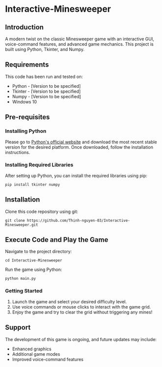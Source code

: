 # Interactive-Minesweeper

## Introduction

A modern twist on the classic Minesweeper game with an interactive GUI, voice-command features, and advanced game mechanics. This project is built using Python, Tkinter, and Numpy.

## Requirements

This code has been run and tested on:

- Python - [Version to be specified]
- Tkinter - [Version to be specified]
- Numpy - [Version to be specified]
- Windows 10

## Pre-requisites

### Installing Python

Please go to [Python's official website](https://www.python.org/downloads/) and download the most recent stable version for the desired platform. Once downloaded, follow the installation instructions.

### Installing Required Libraries

After setting up Python, you can install the required libraries using pip:

`pip install tkinter numpy`

## Installation

Clone this code repository using git:

`git clone https://github.com/Thinh-nguyen-03/Interactive-Minesweeper.git`

## Execute Code and Play the Game

Navigate to the project directory:

`cd Interactive-Minesweeper`

Run the game using Python:

`python main.py`

### Getting Started

1. Launch the game and select your desired difficulty level.
2. Use voice commands or mouse clicks to interact with the game grid.
3. Enjoy the game and try to clear the grid without triggering any mines!

## Support

The development of this game is ongoing, and future updates may include:

- Enhanced graphics
- Additional game modes
- Improved voice-command features


